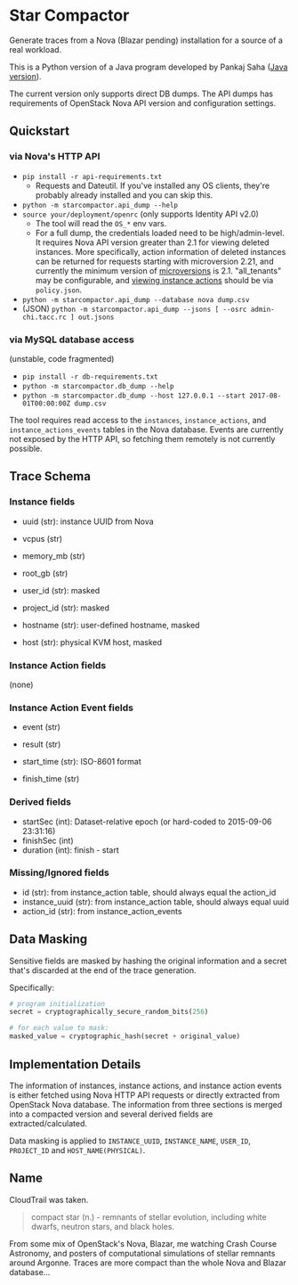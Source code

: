 # Star Compactor

Generate traces from a Nova (Blazar pending) installation for a source of a real workload.

This is a Python version of a Java program developed by Pankaj Saha ([Java version](https://bitbucket.org/psaha4/chameleon/src/cddb6aaa6ac4a348786b1408a63d28290b6a317a/openStack/src/main/java/extractor/Trace.java?at=master&fileviewer=file-view-default)). 

The current version only supports direct DB dumps. The API dumps has requirements of OpenStack Nova API version and configuration settings. 

## Quickstart

### via Nova's HTTP API

* `pip install -r api-requirements.txt`
  * Requests and Dateutil. If you've installed any OS clients, they're probably
    already installed and you can skip this.
* `python -m starcompactor.api_dump --help`
* `source your/deployment/openrc` (only supports Identity API v2.0)
  * The tool will read the `OS_*` env vars.
  * For a full dump, the credentials loaded need to be high/admin-level. 
    It requires Nova API version greater than 2.1 for viewing deleted instances.
    More specifically, action information of deleted instances can be returned for requests starting with microversion 2.21,
    and currently the minimum version of [microversions] is 2.1.
    "all_tenants" may be configurable, and [viewing instance
    actions][api-actions] should be via `policy.json`.
* `python -m starcompactor.api_dump --database nova dump.csv`
* (JSON) `python -m starcompactor.api_dump --jsons [ --osrc admin-chi.tacc.rc ] out.jsons`

### via MySQL database access

(unstable, code fragmented)

* `pip install -r db-requirements.txt`
* `python -m starcompactor.db_dump --help`
* `python -m starcompactor.db_dump --host 127.0.0.1 --start 2017-08-01T00:00:00Z dump.csv`

The tool requires read access to the `instances`, `instance_actions`, and `instance_actions_events` tables in the Nova database. Events are currently not exposed by the HTTP API, so fetching them remotely is not currently possible.

## Trace Schema

### Instance fields

* uuid (str): instance UUID from Nova

* vcpus (str)
* memory_mb (str)
* root_gb (str)

* user_id (str): masked
* project_id (str): masked
* hostname (str): user-defined hostname, masked
* host (str): physical KVM host, masked

### Instance Action fields

(none)

### Instance Action Event fields

* event (str)
* result (str)

* start_time (str): ISO-8601 format
* finish_time (str)

### Derived fields

* startSec (int): Dataset-relative epoch (or hard-coded to 2015-09-06 23:31:16)
* finishSec (int)
* duration (int): finish - start

### Missing/Ignored fields

* id (str): from instance_action table, should always equal the action_id
* instance_uuid (str): from instance_action table, should always equal uuid
* action_id (str): from instance_action_events

## Data Masking

Sensitive fields are masked by hashing the original information and a secret that's discarded at the end of the trace generation.

Specifically:

```python
# program initialization
secret = cryptographically_secure_random_bits(256)

# for each value to mask:
masked_value = cryptographic_hash(secret + original_value)
```

## Implementation Details

The information of instances, instance actions, and instance action events is either fetched using Nova HTTP API requests or directly extracted from OpenStack Nova database.
The information from three sections is merged into a compacted version and several derived fields are extracted/calculated. 

Data masking is applied to `INSTANCE_UUID`, `INSTANCE_NAME`, `USER_ID`, `PROJECT_ID` and `HOST_NAME(PHYSICAL)`. 

## Name

CloudTrail was taken.

> compact star (n.) - remnants of stellar evolution, including white dwarfs, neutron stars, and black holes.

From some mix of OpenStack's Nova, Blazar, me watching Crash Course Astronomy, and posters of computational simulations of stellar remnants around Argonne. Traces are more compact than the whole Nova and Blazar database...

[api-actions]: https://developer.openstack.org/api-ref/compute/#list-actions-for-server
[api-instance-details]: https://developer.openstack.org/api-ref/compute/#list-servers-detailed
[microversions]: https://developer.openstack.org/api-guide/compute/microversions.html
